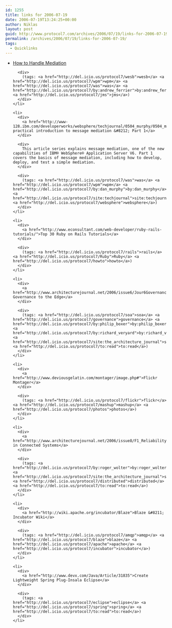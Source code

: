 ```yaml
---
id: 1255
title: links for 2006-07-19
date: 2006-07-19T13:24:25+00:00
author: Niklas
layout: post
guid: http://www.protocol7.com/archives/2006/07/19/links-for-2006-07-19/
permalink: /archives/2006/07/19/links-for-2006-07-19/
tags:
  - Quicklinks
---
```

<div class='microid-a4c4882a9b76db1eca1da3eaada1d25831bdf15e'>
  <ul>
    <li>
      <div>
        <a href="http://www.new-destiny.co.uk/andrew/blog/2006/07/18/how-to-handle-mediation/">How to Handle Mediation</a>
      </div>
      
      <div>
        (tags: <a href="http://del.icio.us/protocol7/wesb">wesb</a> <a href="http://del.icio.us/protocol7/wpm">wpm</a> <a href="http://del.icio.us/protocol7/was">was</a> <a href="http://del.icio.us/protocol7/by:andrew_ferrier">by:andrew_ferrier</a> <a href="http://del.icio.us/protocol7/jms">jms</a>)
      </div>
    </li>
    
    <li>
      <div>
        <a href="http://www-128.ibm.com/developerworks/websphere/techjournal/0504_murphy/0504_murphy.html">A practical introduction to message mediation &#8212; Part 1</a>
      </div>
      
      <div>
        This article series explains message mediation, one of the new capabilities of IBM® WebSphere® Application Server V6. Part 1 covers the basics of message mediation, including how to develop, deploy, and test a simple mediation.
      </div>
      
      <div>
        (tags: <a href="http://del.icio.us/protocol7/was">was</a> <a href="http://del.icio.us/protocol7/wpm">wpm</a> <a href="http://del.icio.us/protocol7/by:dan_murphy">by:dan_murphy</a> <a href="http://del.icio.us/protocol7/site:techjournal">site:techjournal</a> <a href="http://del.icio.us/protocol7/websphere">websphere</a>)
      </div>
    </li>
    
    <li>
      <div>
        <a href="http://www.econsultant.com/web-developer/ruby-rails-tutorials/">Top 30 Ruby on Rails Tutorials</a>
      </div>
      
      <div>
        (tags: <a href="http://del.icio.us/protocol7/rails">rails</a> <a href="http://del.icio.us/protocol7/Ruby">Ruby</a> <a href="http://del.icio.us/protocol7/howto">howto</a>)
      </div>
    </li>
    
    <li>
      <div>
        <a href="http://www.architecturejournal.net/2006/issue6/Jour6Governance/default.aspx">Taking Governance to the Edge</a>
      </div>
      
      <div>
        (tags: <a href="http://del.icio.us/protocol7/soa">soa</a> <a href="http://del.icio.us/protocol7/governance">governance</a> <a href="http://del.icio.us/protocol7/by:philip_boxer">by:philip_boxer</a> <a href="http://del.icio.us/protocol7/by:richard_veryard">by:richard_veryard</a> <a href="http://del.icio.us/protocol7/site:the_architecture_journal">site:the_architecture_journal</a> <a href="http://del.icio.us/protocol7/to:read">to:read</a>)
      </div>
    </li>
    
    <li>
      <div>
        <a href="http://www.deviousgelatin.com/montager/image.php#">Flickr Montager</a>
      </div>
      
      <div>
        (tags: <a href="http://del.icio.us/protocol7/flickr">flickr</a> <a href="http://del.icio.us/protocol7/mashup">mashup</a> <a href="http://del.icio.us/protocol7/photos">photos</a>)
      </div>
    </li>
    
    <li>
      <div>
        <a href="http://www.architecturejournal.net/2006/issue8/F1_Reliability/">Reliability in Connected Systems</a>
      </div>
      
      <div>
        (tags: <a href="http://del.icio.us/protocol7/by:roger_wolter">by:roger_wolter</a> <a href="http://del.icio.us/protocol7/site:the_architecture_journal">site:the_architecture_journal</a> <a href="http://del.icio.us/protocol7/distributed">distributed</a> <a href="http://del.icio.us/protocol7/to:read">to:read</a>)
      </div>
    </li>
    
    <li>
      <div>
        <a href="http://wiki.apache.org/incubator/Blaze">Blaze &#8211; Incubator Wiki</a>
      </div>
      
      <div>
        (tags: <a href="http://del.icio.us/protocol7/amqp">amqp</a> <a href="http://del.icio.us/protocol7/blaze">blaze</a> <a href="http://del.icio.us/protocol7/apache">apache</a> <a href="http://del.icio.us/protocol7/incubator">incubator</a>)
      </div>
    </li>
    
    <li>
      <div>
        <a href="http://www.devx.com/Java/Article/31835">Create Lightweight Spring Plug-Insala Eclipse</a>
      </div>
      
      <div>
        (tags: <a href="http://del.icio.us/protocol7/eclipse">eclipse</a> <a href="http://del.icio.us/protocol7/spring">spring</a> <a href="http://del.icio.us/protocol7/to:read">to:read</a>)
      </div>
    </li>
  </ul>
</div>
